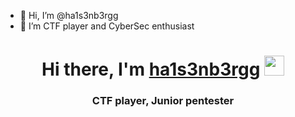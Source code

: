 - 👋 Hi, I’m @ha1s3nb3rgg
- 👀 I’m CTF player and CyberSec enthusiast
<!---
ha1s3nb3rgg/ha1s3nb3rgg is a ✨ special ✨ repository because its `README.md` (this file) appears on your GitHub profile.
You can click the Preview link to take a look at your changes.
--->
<h1 align="center">Hi there, I'm <a href="https://t.me/ha1s3nb3rgg" target="_blank">ha1s3nb3rgg</a> 
<img src="https://github.com/blackcater/blackcater/raw/main/images/Hi.gif" height="32"/></h1>
<h3 align="center">CTF player, Junior pentester</h3>
